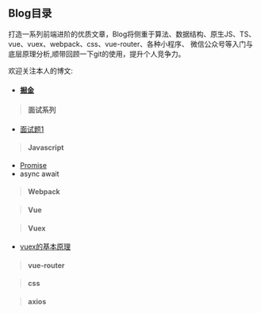## Blog目录



打造一系列前端进阶的优质文章，Blog将侧重于算法、数据结构、原生JS、TS、
vue、vuex、webpack、css、vue-router、各种小程序、
微信公众号等入门与底层原理分析,顺带回顾一下git的使用，提升个人竞争力。


欢迎关注本人的博文:

- #### [掘金](https://juejin.im/user/578c8d6f8ac24700609c6b49/posts)

> #### 面试系列
  - [面试题1](https://github.com/nieyulin112/Blog/blob/master/interviews/index.md)

> #### Javascript
  - [Promise](https://github.com/nieyulin112/Blog/blob/master/JS/promise.md)
  - async await
> #### Webpack

> #### Vue

> #### Vuex
  - [vuex的基本原理](https://github.com/nieyulin112/Blog/blob/master/JS/vuex.md)
> #### vue-router

> #### css

> #### axios
